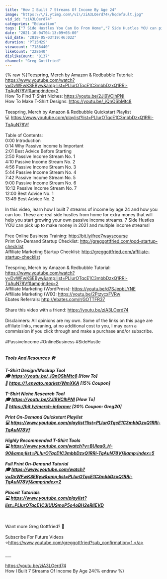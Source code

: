 ```yaml
---
title: "How I Built 7 Streams Of Income By Age 24"
image: "https:\/\/i.ytimg.com\/vi\/ziA3LOerd74\/hqdefault.jpg"
vid_id: "ziA3LOerd74"
categories: "Education"
tags: ["7 Side Hustles You Can Do From Home","7 Side Hustles YOU can pick up to make money in 2021 and multiple income streams!","income streams"]
date: "2021-10-04T04:13:09+03:00"
vid_date: "2019-05-03T19:46:02Z"
duration: "PT15M2S"
viewcount: "7186440"
likeCount: "228640"
dislikeCount: "8137"
channel: "Greg Gottfried"
---
```

{% raw %}Teespring, Merch by Amazon &amp; Redbubble Tutorial: <a rel="nofollow" target="blank" href="https://www.youtube.com/watch?v=DvWFwKSEByw&amp;list=PLIurOTqcE1C3mbbDzxQ1RRi-TqAuN78Vf&amp;index=2">https://www.youtube.com/watch?v=DvWFwKSEByw&amp;list=PLIurOTqcE1C3mbbDzxQ1RRi-TqAuN78Vf&amp;index=2</a><br />How To Find T-Shirt Niches: <a rel="nofollow" target="blank" href="https://youtu.be/2JI9VCIhPNI">https://youtu.be/2JI9VCIhPNI</a><br />How To Make T-Shirt Designs: <a rel="nofollow" target="blank" href="https://youtu.be/_iQnOSbMtc8">https://youtu.be/_iQnOSbMtc8</a><br /><br />Teespring, Merch by Amazon &amp; Redbubble Quickstart Playlist<br />💻 <a rel="nofollow" target="blank" href="https://www.youtube.com/playlist?list=PLIurOTqcE1C3mbbDzxQ1RRi-TqAuN78Vf">https://www.youtube.com/playlist?list=PLIurOTqcE1C3mbbDzxQ1RRi-TqAuN78Vf</a><br /><br />Table of Contents:<br />0:00 Introduction<br />0:14 Why Passive Income Is Important<br />2:01 Best Advice Before Starting<br />2:50 Passive Income Stream No. 1<br />4:10 Passive Income Stream No. 2<br />4:56 Passive Income Stream No. 3<br />5:44 Passive Income Stream No. 4<br />7:42 Passive Income Stream No. 5<br />9:00 Passive Income Stream No. 6<br />10:12 Passive Income Stream No. 7<br />12:00 Best Advice No. 1<br />13:49 Best Advice No. 2<br /><br />In this video, learn how I built 7 streams of income by age 24 and how you can too. These are real side hustles from home for extra money that will help you start growing your own passive income streams. 7 Side Hustles YOU can pick up to make money in 2021 and multiple income streams!<br /><br />Free Online Business Training: <a rel="nofollow" target="blank" href="http://bit.ly/free7wayscourse">http://bit.ly/free7wayscourse</a><br />Print On-Demand Startup Checklist: <a rel="nofollow" target="blank" href="http://greggottfried.com/pod-startup-checklist">http://greggottfried.com/pod-startup-checklist</a><br />Affiliate Marketing Startup Checklist: <a rel="nofollow" target="blank" href="http://greggottfried.com/affiliate-startup-checklist">http://greggottfried.com/affiliate-startup-checklist</a><br /><br />Teespring, Merch by Amazon &amp; Redbubble Tutorial: <a rel="nofollow" target="blank" href="https://www.youtube.com/watch?v=DvWFwKSEByw&amp;list=PLIurOTqcE1C3mbbDzxQ1RRi-TqAuN78Vf&amp;index=2">https://www.youtube.com/watch?v=DvWFwKSEByw&amp;list=PLIurOTqcE1C3mbbDzxQ1RRi-TqAuN78Vf&amp;index=2</a><br />Affiliate Marketing (WordPress): <a rel="nofollow" target="blank" href="https://youtu.be/d7SJepbLYNE">https://youtu.be/d7SJepbLYNE</a><br />Affiliate Marketing (WIX): <a rel="nofollow" target="blank" href="https://youtu.be/2FtzvcxFVRw">https://youtu.be/2FtzvcxFVRw</a><br />Ebates Referrals: <a rel="nofollow" target="blank" href="http://ebates.com/r/GOTTFR37">http://ebates.com/r/GOTTFR37</a><br /><br />Share this video with a friend: <a rel="nofollow" target="blank" href="https://youtu.be/ziA3LOerd74">https://youtu.be/ziA3LOerd74</a><br /><br />Disclaimers: All opinions are my own. Some of the links on this page are affiliate links, meaning, at no additional cost to you, I may earn a commission if you click through and make a purchase and/or subscribe.<br /><br />#PassiveIncome #OnlineBusiness #SideHustle<br />___<br /><br />Tools And Resources 🛠<br /><br />T-Shirt Design/Mockup Tool<br />🎓 <a rel="nofollow" target="blank" href="https://youtu.be/_iQnOSbMtc8">https://youtu.be/_iQnOSbMtc8</a> [How To]<br />🎁 <a rel="nofollow" target="blank" href="https://1.envato.market/WmXKA">https://1.envato.market/WmXKA</a> [15% Coupon]<br /><br />T-Shirt Niche Research Tool<br />🎓 <a rel="nofollow" target="blank" href="https://youtu.be/2JI9VCIhPNI">https://youtu.be/2JI9VCIhPNI</a> [How To]<br />🎁 <a rel="nofollow" target="blank" href="https://bit.ly/merch-informer">https://bit.ly/merch-informer</a> [20% Coupon: Greg20]<br /><br />Print On-Demand Quickstart Playlist<br />💻 <a rel="nofollow" target="blank" href="https://www.youtube.com/playlist?list=PLIurOTqcE1C3mbbDzxQ1RRi-TqAuN78Vf">https://www.youtube.com/playlist?list=PLIurOTqcE1C3mbbDzxQ1RRi-TqAuN78Vf</a><br /><br />Highly Recommended T-Shirt Tools<br />💻 <a rel="nofollow" target="blank" href="https://www.youtube.com/watch?v=BUlaa0_H-90&amp;list=PLIurOTqcE1C3mbbDzxQ1RRi-TqAuN78Vf&amp;index=5">https://www.youtube.com/watch?v=BUlaa0_H-90&amp;list=PLIurOTqcE1C3mbbDzxQ1RRi-TqAuN78Vf&amp;index=5</a><br /><br />Full Print On-Demand Tutorial<br />🎓 <a rel="nofollow" target="blank" href="https://www.youtube.com/watch?v=DvWFwKSEByw&amp;list=PLIurOTqcE1C3mbbDzxQ1RRi-TqAuN78Vf&amp;index=2">https://www.youtube.com/watch?v=DvWFwKSEByw&amp;list=PLIurOTqcE1C3mbbDzxQ1RRi-TqAuN78Vf&amp;index=2</a><br /><br />Placeit Tutorials<br />💻 <a rel="nofollow" target="blank" href="https://www.youtube.com/playlist?list=PLIurOTqcE1C3lUUSmoP5o4oBH2eRIlEVD">https://www.youtube.com/playlist?list=PLIurOTqcE1C3lUUSmoP5o4oBH2eRIlEVD</a><br /><br />___<br /><br />Want more Greg Gottfried? 🙌<br /><br />Subscribe For Future Videos<br />⭐<a rel="nofollow" target="blank" href="https://www.youtube.com/greggottfried?sub_confirmation=1.">https://www.youtube.com/greggottfried?sub_confirmation=1.</a><br /><br />___<br /><br /><a rel="nofollow" target="blank" href="https://youtu.be/ziA3LOerd74">https://youtu.be/ziA3LOerd74</a><br />How I Built 7 Streams Of Income By Age 24{% endraw %}
